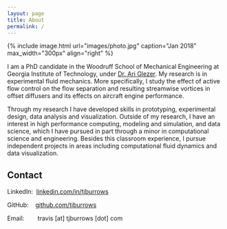 ```yaml
---
layout: page
title: About
permalink: /
---
```


{% include image.html url="images/photo.jpg" caption="Jan 2018" max_width="300px" align="right" %}

I am a PhD candidate in the Woodruff School of Mechanical Engineering at Georgia Institute of Technology, under [Dr. Ari Glezer](http://fmrl.gatech.edu).  My research is in experimental fluid mechanics.  More specifically, I study the effect of active flow control on the flow separation and resulting streamwise vortices in offset diffusers and its effects on aircraft engine performance.

Through my research I have developed skills in prototyping, experimental design, data analysis and visualization. Outside of my research, I have an interest in high performance computing, modeling and simulation, and data science, which I have pursued in part through a minor in computational science and engineering.  Besides this classroom experience, I pursue independent projects in areas including computational fluid dynamics and data visualization.

## Contact

LinkedIn:&nbsp;&nbsp;[linkedin.com/in/tjburrows](https://www.linkedin.com/in/tjburrows)

GitHub:&nbsp;&nbsp;&nbsp;&nbsp;[github.com/tjburrows](https://www.github.com/tjburrows)

Email:&nbsp;&nbsp;&nbsp;&nbsp;&nbsp;&nbsp;&nbsp;&nbsp;travis [at] tjburrows [dot] com
